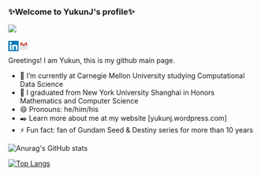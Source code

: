 ### ✨Welcome to YukunJ's profile✨
![](https://komarev.com/ghpvc/?username=YukunJ)

<a href="https://www.linkedin.com/in/yukun-jiang/"><img align="left" src="https://raw.githubusercontent.com/YukunJ/YukunJ/main/images/linkedin.svg" width="21px"/></a>
<a href="mailto:yukunj@cs.cmu.edu"><img align="left" src="https://raw.githubusercontent.com/YukunJ/YukunJ/main/images/gmail.png" width="21px"/></a>
</br>

Greetings! I am Yukun, this is my github main page.

- 🔭 I’m currently at Carnegie Mellon University studying Computational Data Science
- 🌱 I graduated from New York University Shanghai in Honors Mathematics and Computer Science
- 😄 Pronouns: he/him/his
- ✒️ Learn more about me at my website [yukunj.wordpress.com]
- ⚡ Fun fact: fan of Gundam Seed & Destiny series for more than 10 years

![Anurag's GitHub stats](https://github-readme-stats.vercel.app/api?username=YukunJ&show_icons=true&include_all_commits=true&theme=merko)

[![Top Langs](https://github-readme-stats.vercel.app/api/top-langs/?username=YukunJ&hide=jupyter%20notebook,javascript,html)](https://github.com/anuraghazra/github-readme-stats)

<!--
**YukunJ/YukunJ** is a ✨ _special_ ✨ repository because its `README.md` (this file) appears on your GitHub profile.

Here are some ideas to get you started:

- 🔭 I’m currently working on ...
- 🌱 I’m currently learning ...
- 👯 I’m looking to collaborate on ...
- 🤔 I’m looking for help with ...
- 💬 Ask me about ...
- 📫 How to reach me: ...
- 😄 Pronouns: ...
- ⚡ Fun fact: ...
-->
